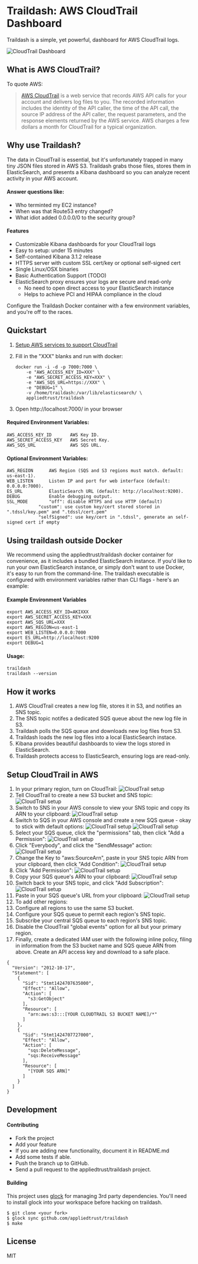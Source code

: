 # Traildash: AWS CloudTrail Dashboard
Traildash is a simple, yet powerful, dashboard for AWS CloudTrail logs.

![CloudTrail Dashboard](/readme_images/traildash_screenshot.png)

## What is AWS CloudTrail?
To quote AWS:
> [AWS CloudTrail](http://aws.amazon.com/cloudtrail/) is a web service that records AWS API calls for your account and delivers log files to you. The recorded information includes the identity of the API caller, the time of the API call, the source IP address of the API caller, the request parameters, and the response elements returned by the AWS service.
AWS charges a few dollars a month for CloudTrail for a typical organization.

## Why use Traildash?
The data in CloudTrail is essential, but it's unfortunately trapped in many tiny JSON files stored in AWS S3.  Traildash grabs those files, stores them in ElasticSearch, and presents a Kibana dashboard so you can analyze recent activity in your AWS account.

#### Answer questions like:
* Who terminted my EC2 instance?
* When was that Route53 entry changed?
* What idiot added 0.0.0.0/0 to the security group?

#### Features
* Customizable Kibana dashboards for your CloudTrail logs
* Easy to setup: under 15 minutes
* Self-contained Kibana 3.1.2 release
* HTTPS server with custom SSL cert/key or optional self-signed cert
* Single Linux/OSX binaries
* Basic Authentication Support (TODO)
* ElasticSearch proxy ensures your logs are secure and read-only
  * No need to open direct access to your ElasticSearch instance
  * Helps to achieve PCI and HIPAA compliance in the cloud

Configure the Traildash Docker container with a few environment variables, and you're off to the races.

## Quickstart
1. [Setup AWS services to support CloudTrail](#setup-cloudtrail-in-aws)
1. Fill in the "XXX" blanks and run with docker: 

	```
	docker run -i -d -p 7000:7000 \
		-e "AWS_ACCESS_KEY_ID=XXX" \
		-e "AWS_SECRET_ACCESS_KEY=XXX" \
		-e "AWS_SQS_URL=https://XXX" \
		-e "DEBUG=1" \
		-v /home/traildash:/var/lib/elasticsearch/ \
		appliedtrust/traildash
	```
1. Open http://localhost:7000/ in your browser

#### Required Environment Variables:
	AWS_ACCESS_KEY_ID		AWS Key ID.
	AWS_SECRET_ACCESS_KEY	AWS Secret Key.
	AWS_SQS_URL				AWS SQS URL.

#### Optional Environment Variables:
	AWS_REGION		AWS Region (SQS and S3 regions must match. default: us-east-1).
	WEB_LISTEN		Listen IP and port for web interface (default: 0.0.0.0:7000).
	ES_URL			ElasticSearch URL (default: http://localhost:9200).
	DEBUG			Enable debugging output.
	SSL_MODE		"off": disable HTTPS and use HTTP (default)
				"custom": use custom key/cert stored stored in ".tdssl/key.pem" and ".tdssl/cert.pem"
				"selfSigned": use key/cert in ".tdssl", generate an self-signed cert if empty

## Using traildash outside Docker
We recommend using the appliedtrust/traildash docker container for convenience, as it includes a bundled ElasticSearch instance.  If you'd like to run your own ElasticSearch instance, or simply don't want to use Docker, it's easy to run from the command-line.  The traildash executable is configured with environment variables rather than CLI flags - here's an example:

#### Example Environment Variables
```
export AWS_ACCESS_KEY_ID=AKIXXX
export AWS_SECRET_ACCESS_KEY=XXX
export AWS_SQS_URL=XXX
export AWS_REGION=us-east-1
export WEB_LISTEN=0.0.0.0:7000
export ES_URL=http://localhost:9200
export DEBUG=1
```

#### Usage:
	traildash
	traildash --version

## How it works 
1. AWS CloudTrail creates a new log file, stores it in S3, and notifies an SNS topic.
1. The SNS topic notifes a dedicated SQS queue about the new log file in S3.
1. Traildash polls the SQS queue and downloads new log files from S3.
1. Traildash loads the new log files into a local ElasticSearch instace.
1. Kibana provides beautiful dashboards to view the logs stored in ElasticSearch.
1. Traildash protects access to ElasticSearch, ensuring logs are read-only.

## Setup CloudTrail in AWS
1. In your primary region, turn on CloudTrail: ![CloudTrail setup](/readme_images/AWS_CloudTrail_Setup_01.png)
1. Tell CloudTrail to create a new S3 bucket and SNS topic: ![CloudTrail setup](/readme_images/AWS_CloudTrail_Setup_02.png)
1. Switch to SNS in your AWS console to view your SNS topic and copy its ARN to your clipboard: ![CloudTrail setup](/readme_images/AWS_CloudTrail_Setup_03.png)
1. Switch to SQS in your AWS console and create a new SQS queue - okay to stick with default options: ![CloudTrail setup](/readme_images/AWS_CloudTrail_Setup_04.png) ![CloudTrail setup](/readme_images/AWS_CloudTrail_Setup_05.png)
1. Select your SQS queue, click the "permissions" tab, then click "Add a Permission": ![CloudTrail setup](/readme_images/AWS_CloudTrail_Setup_06.png)
1. Click "Everybody", and click the "SendMessage" action: ![CloudTrail setup](/readme_images/AWS_CloudTrail_Setup_07.png)
1. Change the Key to "aws:SourceArn", paste in your SNS topic ARN from your clipboard, then click "Add Condition": ![CloudTrail setup](/readme_images/AWS_CloudTrail_Setup_08.png)
1. Click "Add Permission": ![CloudTrail setup](/readme_images/AWS_CloudTrail_Setup_09.png)
1. Copy your SQS queue's ARN to your clipboard: ![CloudTrail setup](/readme_images/AWS_CloudTrail_Setup_10.png)
1. Switch back to your SNS topic, and click "Add Subscription": ![CloudTrail setup](/readme_images/AWS_CloudTrail_Setup_12.png)
1. Paste in your SQS queue's URL from your clipboard:  ![CloudTrail setup](/readme_images/AWS_CloudTrail_Setup_13.png)
1. To add other regions:
  1. Configure all regions to use the same S3 bucket.
  1. Configure your SQS queue to permit each region's SNS topic.
  1. Subscribe your central SQS queue to each region's SNS topic.
  1. Disable the CloudTrail "global events" option for all but your primary region.
1. Finally, create a dedicated IAM user with the following inline policy, filing in information from the S3 bucket name and SQS queue ARN from above. Create an API access key and download to a safe place.
```
{
  "Version": "2012-10-17",
  "Statement": [
    {
      "Sid": "Stmt1424707635000",
      "Effect": "Allow",
      "Action": [
        "s3:GetObject"
      ],
      "Resource": [
        "arn:aws:s3:::[YOUR CLOUDTRAIL S3 BUCKET NAME]/*"
      ]
    },
    {
      "Sid": "Stmt1424707727000",
      "Effect": "Allow",
      "Action": [
        "sqs:DeleteMessage",
        "sqs:ReceiveMessage"
      ],
      "Resource": [
        "[YOUR SQS ARN]"
      ]
    }
  ]
}
```

## Development

#### Contributing
* Fork the project
* Add your feature
* If you are adding new functionality, document it in README.md
* Add some tests if able.
* Push the branch up to GitHub.
* Send a pull request to the appliedtrust/traildash project.

#### Building
This project uses [glock](https://github.com/robfig/glock) for managing 3rd party dependencies.
You'll need to install glock into your workspace before hacking on traildash.
```
$ git clone <your fork>
$ glock sync github.com/appliedtrust/traildash
$ make
```

## License
MIT
